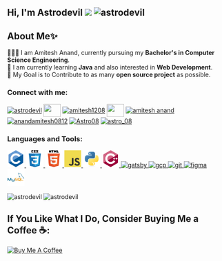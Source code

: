 ## Hi, I'm Astrodevil <img src="https://github.com/TheDudeThatCode/TheDudeThatCode/blob/master/Assets/Hi.gif" width="29px"> <img src="https://komarev.com/ghpvc/?username=astrodevil&label=Profile%20views&color=ff8000&style=plastic" alt="astrodevil" />

## About Me✨
👨🏼‍🎓 I am Amitesh Anand, currently pursuing my **Bachelor's in Computer Science Engineering**. 
<br>
🌱 I am currently learning **Java** and also interested in **Web Development**.
<br>
🎯 My Goal is to Contribute to as many **open source project** as possible.
<br>


<h3 align="left">Connect with me:</h3>
<p align="left">
<a href="https://codepen.io/astrodevil" target="blank"><img align="center" src="https://cdn.jsdelivr.net/npm/simple-icons@3.0.1/icons/codepen.svg" alt="astrodevil" height="30" width="40" /></a>
<a href="https://twitter.com/astrodevil_" target="blank"><img align="center" src="https://cdn.jsdelivr.net/npm/simple-icons@3.0.1/icons/twitter.svg" alt="" height="30" width="40" /></a>
<a href="https://linkedin.com/in/amitesh1208" target="blank"><img align="center" src="https://cdn.jsdelivr.net/npm/simple-icons@3.0.1/icons/linkedin.svg" alt="amitesh1208" height="30" width="40" /></a>
<a href="https://discord.gg/aRWvpnM6bU" target="blank"><img align="center" src="https://cdn.jsdelivr.net/npm/simple-icons@3.0.1/icons/discord.svg" alt="" height="30" width="40" /></a>
<a href="https://www.youtube.com/c/amitesh anand" target="blank"><img align="center" src="https://cdn.jsdelivr.net/npm/simple-icons@3.0.1/icons/youtube.svg" alt="amitesh anand" height="30" width="40" /></a>
<a href="https://www.hackerrank.com/anandamitesh0812" target="blank"><img align="center" src="https://cdn.jsdelivr.net/npm/simple-icons@3.0.1/icons/hackerrank.svg" alt="anandamitesh0812" height="30" width="40" /></a>
  <a href="https://leetcode.com/Astro_08/" target="blank"><img align="center" src="https://cdn.jsdelivr.net/npm/simple-icons@3.0.1/icons/leetcode.svg" alt="Astro08" height="30" width="40" /></a> 
  <a href="https://www.codechef.com/users/astro_08/" target="blank"><img align="center" src="https://cdn.jsdelivr.net/npm/simple-icons@3.0.1/icons/codechef.svg" alt="astro_08" height="30" width="40" /></a>
</p>
    

</details>
<h3 align="left">Languages and Tools:</h3>
<p align="left"> <a href="https://www.cprogramming.com/" target="_blank"> <img src="https://raw.githubusercontent.com/devicons/devicon/master/icons/c/c-original.svg" alt="c" width="40" height="40"/> </a> <a href="https://www.w3schools.com/css/" target="_blank"> <img src="https://raw.githubusercontent.com/devicons/devicon/master/icons/css3/css3-original-wordmark.svg" alt="css3" width="40" height="40"/> </a> <a href="https://www.w3.org/html/" target="_blank"> <img src="https://raw.githubusercontent.com/devicons/devicon/master/icons/html5/html5-original-wordmark.svg" alt="html5" width="40" height="40"/> </a> <a href="https://developer.mozilla.org/en-US/docs/Web/JavaScript" target="_blank"> <img src="https://raw.githubusercontent.com/devicons/devicon/master/icons/javascript/javascript-original.svg" alt="javascript" width="40" height="40"/> </a> <a href="https://www.python.org" target="_blank"> <img src="https://raw.githubusercontent.com/devicons/devicon/master/icons/python/python-original.svg" alt="python" width="40" height="40"/> </a> <a href="https://www.w3schools.com/cpp/" target="_blank"> <img src="https://raw.githubusercontent.com/devicons/devicon/master/icons/cplusplus/cplusplus-original.svg" alt="cplusplus" width="40" height="40"/> <a href="https://www.gatsbyjs.com/" target="_blank"> <img src="https://www.vectorlogo.zone/logos/gatsbyjs/gatsbyjs-icon.svg" alt="gatsby" width="40" height="40"/> </a> <a href="https://cloud.google.com" target="_blank"> <img src="https://www.vectorlogo.zone/logos/google_cloud/google_cloud-icon.svg" alt="gcp" width="40" height="40"/> </a> <a href="https://git-scm.com/" target="_blank"> <img src="https://www.vectorlogo.zone/logos/git-scm/git-scm-icon.svg" alt="git" width="40" height="40"/> </a>  <a href="https://www.figma.com/" target="_blank"> <img src="https://www.vectorlogo.zone/logos/figma/figma-icon.svg" alt="figma" width="40" height="40"/> </a> <a href="https://www.mysql.com/" target="_blank"> <img src="https://raw.githubusercontent.com/devicons/devicon/master/icons/mysql/mysql-original-wordmark.svg" alt="mysql" width="40" height="40"/> </a>

<p><img align="left" src="https://github-readme-stats.vercel.app/api/top-langs?username=astrodevil&show_icons=true&theme=dracula&title_color=ff8000&text_color=ffffff&bg_color=6a6a6a&locale=en&layout=compact" alt="astrodevil" /></p>
  
<p> &nbsp;<img align="centre" src="https://github-readme-stats.vercel.app/api?username=astrodevil&show_icons=true&theme=dracula&title_color=ff8000&text_color=ffffff&bg_color=6a6a6a&locale=en" alt="astrodevil" /></p>

[<p><img align="center" src="https://github-readme-streak-stats.herokuapp.com/?user=astrodevil&theme=highcontrast" alt="astrodevil" /></p>]:#
  
  ## If You Like What I Do, Consider Buying Me a Coffee ☕: 
  <a href="https://www.buymeacoffee.com/Astrodevil" target="_blank"><img src="https://cdn.buymeacoffee.com/buttons/v2/default-green.png" alt="Buy Me A Coffee" width="200" ></a>
